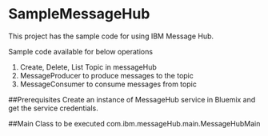 # SampleMessageHub

This project has the sample code for using IBM Message Hub.

Sample code available for below operations 
  1. Create, Delete, List Topic in messageHub
  2. MessageProducer to produce messages to the topic
  3. MessageConsumer to consume messages from topic
  
##Prerequisites
  Create an instance of MessageHub service in Bluemix and get the service credentials.

##Main Class to be executed
  com.ibm.messageHub.main.MessageHubMain

